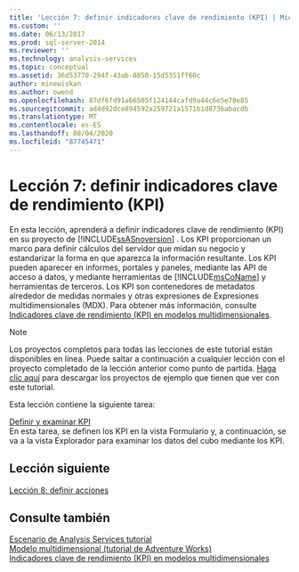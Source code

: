 ```yaml
---
title: 'Lección 7: definir indicadores clave de rendimiento (KPI) | Microsoft Docs'
ms.custom: ''
ms.date: 06/13/2017
ms.prod: sql-server-2014
ms.reviewer: ''
ms.technology: analysis-services
ms.topic: conceptual
ms.assetid: 36d53770-294f-43ab-8850-15d5351ff60c
author: minewiskan
ms.author: owend
ms.openlocfilehash: 87df6fd91a66505f124144cafd9a44c6e5e70e85
ms.sourcegitcommit: ad4d92dce894592a259721a1571b1d8736abacdb
ms.translationtype: MT
ms.contentlocale: es-ES
ms.lasthandoff: 08/04/2020
ms.locfileid: "87745471"
---
```

# <a name="lesson-7-defining-key-performance-indicators-kpis"></a>Lección 7: definir indicadores clave de rendimiento (KPI)
  En esta lección, aprenderá a definir indicadores clave de rendimiento (KPI) en su proyecto de [!INCLUDE[ssASnoversion](../includes/ssasnoversion-md.md)] . Los KPI proporcionan un marco para definir cálculos del servidor que midan su negocio y estandarizar la forma en que aparezca la información resultante. Los KPI pueden aparecer en informes, portales y paneles, mediante las API de acceso a datos, y mediante herramientas de [!INCLUDE[msCoName](../includes/msconame-md.md)] y herramientas de terceros. Los KPI son contenedores de metadatos alrededor de medidas normales y otras expresiones de Expresiones multidimensionales (MDX). Para obtener más información, consulte [Indicadores clave de rendimiento &#40;KPI&#41; en modelos multidimensionales](multidimensional-models/key-performance-indicators-kpis-in-multidimensional-models.md).  
  
> [!NOTE]  
>  Los proyectos completos para todas las lecciones de este tutorial están disponibles en línea. Puede saltar a continuación a cualquier lección con el proyecto completado de la lección anterior como punto de partida. [Haga clic aquí](https://go.microsoft.com/fwlink/?LinkID=221866) para descargar los proyectos de ejemplo que tienen que ver con este tutorial.  
  
 Esta lección contiene la siguiente tarea:  
  
 [Definir y examinar KPI](lesson-7-1-defining-and-browsing-kpis.md)  
 En esta tarea, se definen los KPI en la vista Formulario y, a continuación, se va a la vista Explorador para examinar los datos del cubo mediante los KPI.  
  
## <a name="next-lesson"></a>Lección siguiente  
 [Lección 8: definir acciones](lesson-8-defining-actions.md)  
  
## <a name="see-also"></a>Consulte también  
 [Escenario de Analysis Services tutorial](analysis-services-tutorial-scenario.md)   
 [Modelo multidimensional &#40;tutorial de Adventure Works&#41;](multidimensional-modeling-adventure-works-tutorial.md)   
 [Indicadores clave de rendimiento &#40;KPI&#41; en modelos multidimensionales](multidimensional-models/key-performance-indicators-kpis-in-multidimensional-models.md)  
  
  
